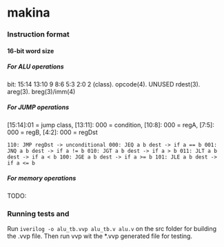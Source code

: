 # makina


### Instruction format

#### 16-bit word size

##### For ALU operations

bit: 15:14       13:10        9              8:6     5:3          2:0
     2 (class).  opcode(4).   UNUSED    rdest(3).  areg(3).    breg(3)/imm(4)

##### For JUMP operations

[15:14]:01 = jump class, [13:11]: 000 = condition, [10:8]: 000 = regA, [7:5]: 000 = regB, [4:2]: 000 = regDst

`
110: JMP regDst -> unconditional
000: JEQ a b dest -> if a == b
001: JNQ a b dest -> if a != b
010: JGT a b dest -> if a > b
011: JLT a b dest -> if a < b
100: JGE a b dest -> if a >= b
101: JLE a b dest -> if a <= b
`

##### For memory operations

TODO:

### Running tests and 

Run `iverilog -o alu_tb.vvp alu_tb.v alu.v` on the src folder for building the .vvp file. Then run vvp wit the *.vvp generated file for testing.